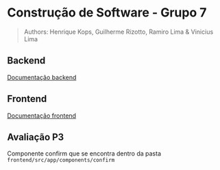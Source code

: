 # Construção de Software - Grupo 7
> Authors: Henrique Kops, Guilherme Rizotto, Ramiro Lima & Vinicius Lima

## Backend
[Documentação backend](backend/README.md)

## Frontend
[Documentação frontend](frontend/README.md)

## Avaliação P3
Componente confirm que se encontra dentro da pasta `frontend/src/app/components/confirm`
